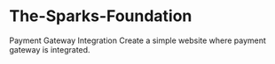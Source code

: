 # The-Sparks-Foundation
Payment Gateway Integration
Create a simple website where payment gateway is integrated.
